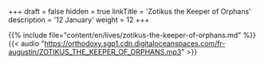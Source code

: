 +++
draft = false
hidden = true
linkTitle = 'Zotikus the Keeper of Orphans'
description = '12 January'
weight = 12
+++

{{% include file="content/en/lives/zotikus-the-keeper-of-orphans.md" %}}
{{< audio "https://orthodoxy.sgp1.cdn.digitaloceanspaces.com/fr-augustin/ZOTIKUS_THE_KEEPER_OF_ORPHANS.mp3" >}}
